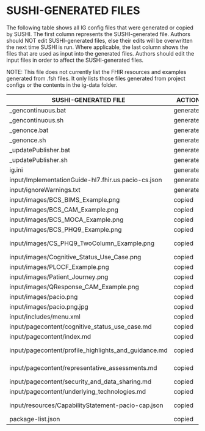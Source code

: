 # SUSHI-GENERATED FILES #

The following table shows all IG config files that were generated or copied by SUSHI.  The first column
represents the SUSHI-generated file. Authors should NOT edit SUSHI-generated files, else their edits will
be overwritten the next time SUSHI is run. Where applicable, the last column shows the files that are used
as input into the generated files. Authors should edit the input files in order to affect the SUSHI-generated
files.

NOTE: This file does not currently list the FHIR resources and examples generated from .fsh files. It only
lists those files generated from project configs or the contents in the ig-data folder.

| SUSHI-GENERATED FILE                                 | ACTION    | INPUT FILE(S)                                                       |
| ---------------------------------------------------- | --------- | ------------------------------------------------------------------- |
| _gencontinuous.bat                                   | generated |                                                                     |
| _gencontinuous.sh                                    | generated |                                                                     |
| _genonce.bat                                         | generated |                                                                     |
| _genonce.sh                                          | generated |                                                                     |
| _updatePublisher.bat                                 | generated |                                                                     |
| _updatePublisher.sh                                  | generated |                                                                     |
| ig.ini                                               | generated | ../config.yaml                                                      |
| input/ImplementationGuide-hl7.fhir.us.pacio-cs.json  | generated | ../config.yaml, {all input resources and pages}                     |
| input/ignoreWarnings.txt                             | generated |                                                                     |
| input/images/BCS_BIMS_Example.png                    | copied    | ../ig-data/input/images/BCS_BIMS_Example.png                        |
| input/images/BCS_CAM_Example.png                     | copied    | ../ig-data/input/images/BCS_CAM_Example.png                         |
| input/images/BCS_MOCA_Example.png                    | copied    | ../ig-data/input/images/BCS_MOCA_Example.png                        |
| input/images/BCS_PHQ9_Example.png                    | copied    | ../ig-data/input/images/BCS_PHQ9_Example.png                        |
| input/images/CS_PHQ9_TwoColumn_Example.png           | copied    | ../ig-data/input/images/CS_PHQ9_TwoColumn_Example.png               |
| input/images/Cognitive_Status_Use_Case.png           | copied    | ../ig-data/input/images/Cognitive_Status_Use_Case.png               |
| input/images/PLOCF_Example.png                       | copied    | ../ig-data/input/images/PLOCF_Example.png                           |
| input/images/Patient_Journey.png                     | copied    | ../ig-data/input/images/Patient_Journey.png                         |
| input/images/QResponse_CAM_Example.png               | copied    | ../ig-data/input/images/QResponse_CAM_Example.png                   |
| input/images/pacio.png                               | copied    | ../ig-data/input/images/pacio.png                                   |
| input/images/pacio.png.jpg                           | copied    | ../ig-data/input/images/pacio.png.jpg                               |
| input/includes/menu.xml                              | copied    | ../ig-data/input/includes/menu.xml                                  |
| input/pagecontent/cognitive_status_use_case.md       | copied    | ../ig-data/input/pagecontent/cognitive_status_use_case.md           |
| input/pagecontent/index.md                           | copied    | ../ig-data/input/pagecontent/index.md                               |
| input/pagecontent/profile_highlights_and_guidance.md | copied    | ../ig-data/input/pagecontent/profile_highlights_and_guidance.md     |
| input/pagecontent/representative_assessments.md      | copied    | ../ig-data/input/pagecontent/representative_assessments.md          |
| input/pagecontent/security_and_data_sharing.md       | copied    | ../ig-data/input/pagecontent/security_and_data_sharing.md           |
| input/pagecontent/underlying_technologies.md         | copied    | ../ig-data/input/pagecontent/underlying_technologies.md             |
| input/resources/CapabilityStatement-pacio-cap.json   | copied    | ../ig-data/input/resources/CapabilityStatement-cognitive_pacio.json |
| package-list.json                                    | copied    | ../ig-data/package-list.json                                        |